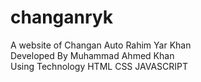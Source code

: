 # changanryk<br>
A website of Changan Auto Rahim Yar Khan<br>
Developed By Muhammad Ahmed Khan<br>
Using Technology HTML CSS JAVASCRIPT<br>
